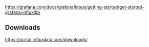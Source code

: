 
https://grafana.com/docs/grafana/latest/getting-started/get-started-grafana-influxdb/

## Downloads

https://portal.influxdata.com/downloads/